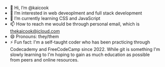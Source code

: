 - 👋 Hi, I’m @kaicook
- 👀 I’m interested in web deveoplment and full stack development
- 🌱 I’m currently learning CSS and JavaScript
- 📫 How to reach me would be through personal email, which is thekaicook@icloud.com
- 😄 Pronouns: they/them
- ⚡ Fun fact: I'm a self-taught coder who has been practicing through Codecademy and FreeCodeCamp since 2022. While git is something I'm slowly learning to
  I'm hoping to gain as much education as possible from peers and online resources.  

<!---
kailacook/kailacook is a ✨ special ✨ repository because its `README.md` (this file) appears on your GitHub profile.
You can click the Preview link to take a look at your changes.
--->
